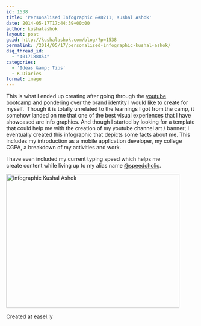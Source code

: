 ```yaml
---
id: 1538
title: 'Personalised Infographic &#8211; Kushal Ashok'
date: 2014-05-17T17:44:39+00:00
author: kushalashok
layout: post
guid: http://kushalashok.com/blog/?p=1538
permalink: /2014/05/17/personalised-infographic-kushal-ashok/
dsq_thread_id:
  - "4017188854"
categories:
  - 'Ideas &amp; Tips'
  - K-Diaries
format: image
---
```

This is what I ended up creating after going through the <a title="Youtube Bootcamp" href="http://www.youtube.com/yt/creators/viewership-bootcamp.html" target="_blank">youtube bootcamp</a> and pondering over the brand identity I would like to create for myself.  Though it is totally unrelated to the learnings I got from the camp, it somehow landed on me that one of the best visual experiences that I have showcased are info graphics. And though I started by looking for a template that could help me with the creation of my youtube channel art / banner; I eventually created this infographic that depicts some facts about me. This includes my introduction as a mobile application developer, my college CGPA, a breakdown of my activities and work.
  
I have even included my current typing speed which helps me create content while living up to my alias name <a title="Twitter Alias" href="http://twitter.com/speedoholic" target="_blank">@speedoholic</a>.

<div id="attachment_1539" style="width: 460px" class="wp-caption aligncenter">
  <a href="http://34.229.211.245/wp-content/uploads/2014/05/easelly_visual.jpg"><img class="wp-image-1539 size-large" src="http://34.229.211.245/wp-content/uploads/2014/05/easelly_visual-1024x793.jpg" alt="Infographic Kushal Ashok" width="460" height="356" srcset="http://blog.kushalashok.com/wp-content/uploads/2014/05/easelly_visual-1024x793.jpg 1024w, http://blog.kushalashok.com/wp-content/uploads/2014/05/easelly_visual-300x232.jpg 300w, http://blog.kushalashok.com/wp-content/uploads/2014/05/easelly_visual-768x595.jpg 768w" sizes="(max-width: 460px) 100vw, 460px" /></a>
  
  <p class="wp-caption-text">
    Created at easel.ly
  </p>
</div>